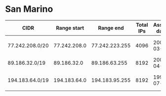 # San Marino

CIDR               | Range start     | Range end       | Total IPs  | Assign date | Owner
------------------ | --------------- | --------------- | ---------- | ----------- | -----
77.242.208.0/20    | 77.242.208.0    | 77.242.223.255  | 4096       | 2007-03-05  | Telecom Italia San Marino S.p.A
89.186.32.0/19     | 89.186.32.0     | 89.186.63.255   | 8192       | 2006-04-18  | Passepartout s.p.a.
194.183.64.0/19    | 194.183.64.0    | 194.183.95.255  | 8192       | 1995-07-12  | Telecom Italia San Marino S.p.A
